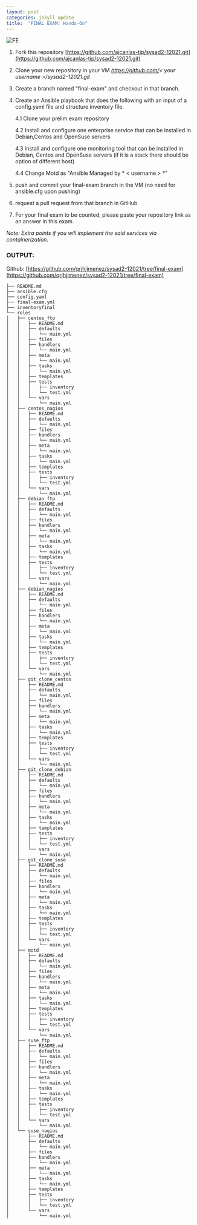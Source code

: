 ```yaml
---
layout: post
categories: jekyll update
title:  "FINAL EXAM: Hands-On"
---
```

![FE](https://user-images.githubusercontent.com/75419236/104277678-372d7480-54e2-11eb-9ef0-5074969f62b8.png)
1. Fork this repository [https://github.com/ajcanlas-tip/sysad2-12021.git](https://github.com/ajcanlas-tip/sysad2-12021.git)

2. Clone your new repository in your VM *https://github.com/< your username >/sysad2-12021.git*

3. Create a branch named "final-exam" and checkout in that branch.

4. Create an Ansible playbook that does the following with an input of a config.yaml file and structure inventory file.

	 4.1 Clone your prelim exam repository

	 4.2 Install and configure one enterprise service that can be installed in Debian,Centos and OpenSuse servers

	 4.3 Install and configure one monitoring tool that can be installed in Debian, Centos and OpenSuse servers (if it is a stack there should be option of different host)

	 4.4 Change Motd as "Ansible Managed by * < username > *"

5. push and commit your final-exam branch in the VM (no need for ansible.cfg upon pushing)

6. request a pull request from that branch in GitHub

7. For your final exam to be counted, please paste your repository link as an answer in this exam.

*Note: Extra points if you will implement the said services via containerization.*  

### OUTPUT:  
Github: [https://github.com/qrjhjimenez/sysad2-12021/tree/final-exam](https://github.com/qrjhjimenez/sysad2-12021/tree/final-exam)  

`├── README.md`  
`├── ansible.cfg`  
`├── config.yaml`  
`├── final-exam.yml`  
`├── inventoryfinal`  
`└── roles`  
`│   ├── centos_ftp`  
`│   │   ├── README.md`  
`│   │   ├── defaults`  
`│   │   │   └── main.yml`  
`│   │   ├── files`  
`│   │   ├── handlers`  
`│   │   │   └── main.yml`  
`│   │   ├── meta`  
`│   │   │   └── main.yml`  
`│   │   ├── tasks`  
`│   │   │   └── main.yml`  
`│   │   ├── templates`  
`│   │   ├── tests`  
`│   │   │   ├── inventory`  
`│   │   │   └── test.yml`  
`│   │   └── vars`  
`│   │       └── main.yml`  
`│   ├── centos_nagios`  
`│   │   ├── README.md`  
`│   │   ├── defaults`  
`│   │   │   └── main.yml`  
`│   │   ├── files`  
`│   │   ├── handlers`  
`│   │   │   └── main.yml`  
`│   │   ├── meta`  
`│   │   │   └── main.yml`  
`│   │   ├── tasks`  
`│   │   │   └── main.yml`  
`│   │   ├── templates`  
`│   │   ├── tests`  
`│   │   │   ├── inventory`  
`│   │   │   └── test.yml`  
`│   │   └── vars`  
`│   │       └── main.yml`  
`│   ├── debian_ftp`  
`│   │   ├── README.md`  
`│   │   ├── defaults`  
`│   │   │   └── main.yml`  
`│   │   ├── files`  
`│   │   ├── handlers`  
`│   │   │   └── main.yml`  
`│   │   ├── meta`  
`│   │   │   └── main.yml`  
`│   │   ├── tasks`  
`│   │   │   └── main.yml`  
`│   │   ├── templates`  
`│   │   ├── tests`  
`│   │   │   ├── inventory`  
`│   │   │   └── test.yml`  
`│   │   └── vars`  
`│   │       └── main.yml`  
`│   ├── debian_nagios`  
`│   │   ├── README.md`  
`│   │   ├── defaults`  
`│   │   │   └── main.yml`  
`│   │   ├── files`  
`│   │   ├── handlers`  
`│   │   │   └── main.yml`  
`│   │   ├── meta`  
`│   │   │   └── main.yml`  
`│   │   ├── tasks`  
`│   │   │   └── main.yml`  
`│   │   ├── templates`  
`│   │   ├── tests`  
`│   │   │   ├── inventory`  
`│   │   │   └── test.yml`  
`│   │   └── vars`  
`│   │       └── main.yml`  
`│   ├── git_clone_centos`  
`│   │   ├── README.md`  
`│   │   ├── defaults`  
`│   │   │   └── main.yml`  
`│   │   ├── files`  
`│   │   ├── handlers`  
`│   │   │   └── main.yml`  
`│   │   ├── meta`  
`│   │   │   └── main.yml`  
`│   │   ├── tasks`  
`│   │   │   └── main.yml`  
`│   │   ├── templates`  
`│   │   ├── tests`  
`│   │   │   ├── inventory`  
`│   │   │   └── test.yml`  
`│   │   └── vars`  
`│   │       └── main.yml`  
`│   ├── git_clone_debian`  
`│   │   ├── README.md`  
`│   │   ├── defaults`  
`│   │   │   └── main.yml`  
`│   │   ├── files`  
`│   │   ├── handlers`  
`│   │   │   └── main.yml`  
`│   │   ├── meta`  
`│   │   │   └── main.yml`  
`│   │   ├── tasks`  
`│   │   │   └── main.yml`  
`│   │   ├── templates`  
`│   │   ├── tests`  
`│   │   │   ├── inventory`  
`│   │   │   └── test.yml`  
`│   │   └── vars`  
`│   │       └── main.yml`  
`│   ├── git_clone_suse`  
`│   │   ├── README.md`  
`│   │   ├── defaults`  
`│   │   │   └── main.yml`  
`│   │   ├── files`  
`│   │   ├── handlers`  
`│   │   │   └── main.yml`  
`│   │   ├── meta`  
`│   │   │   └── main.yml`  
`│   │   ├── tasks`  
`│   │   │   └── main.yml`  
`│   │   ├── templates`  
`│   │   ├── tests`  
`│   │   │   ├── inventory`  
`│   │   │   └── test.yml`  
`│   │   └── vars`  
`│   │       └── main.yml`  
`│   ├── motd`  
`│   │   ├── README.md`  
`│   │   ├── defaults`  
`│   │   │   └── main.yml`  
`│   │   ├── files`  
`│   │   ├── handlers`  
`│   │   │   └── main.yml`  
`│   │   ├── meta`  
`│   │   │   └── main.yml`  
`│   │   ├── tasks`  
`│   │   │   └── main.yml`  
`│   │   ├── templates`  
`│   │   ├── tests`  
`│   │   │   ├── inventory`  
`│   │   │   └── test.yml`  
`│   │   └── vars`  
`│   │       └── main.yml`  
`│   ├── suse_ftp`  
`│   │   ├── README.md`  
`│   │   ├── defaults`  
`│   │   │   └── main.yml`  
`│   │   ├── files`  
`│   │   ├── handlers`  
`│   │   │   └── main.yml`  
`│   │   ├── meta`  
`│   │   │   └── main.yml`  
`│   │   ├── tasks`  
`│   │   │   └── main.yml`  
`│   │   ├── templates`  
`│   │   ├── tests`  
`│   │   │   ├── inventory`  
`│   │   │   └── test.yml`  
`│   │   └── vars`  
`│   │       └── main.yml`  
`│   └── suse_nagios`  
`│       ├── README.md`  
`│       ├── defaults`  
`│       │   └── main.yml`  
`│       ├── files`  
`│       ├── handlers`  
`│       │   └── main.yml`  
`│       ├── meta`  
`│       │   └── main.yml`  
`│       ├── tasks`  
`│       │   └── main.yml`  
`│       ├── templates`  
`│       ├── tests`  
`│       │   ├── inventory`  
`│       │   └── test.yml`  
`│       └── vars`  
`│           └── main.yml`  
